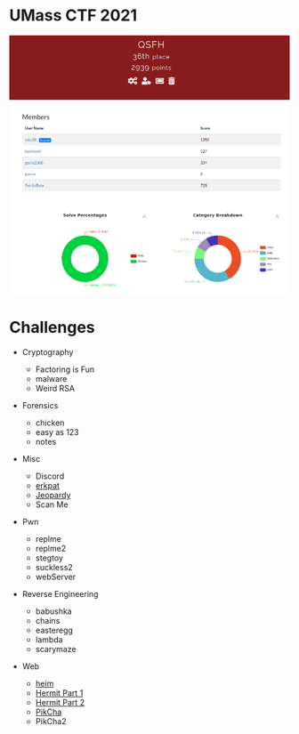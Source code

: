 # UMass CTF 2021
![rank](ranking.png)

# Challenges

- Cryptography
  - Factoring is Fun
  - malware
  - Weird RSA

- Forensics
  - chicken
  - easy as 123
  - notes

- Misc
  - Discord
  - [erkpat](Misc/erkpat)
  - [Jeopardy](Misc/Jeopardy)
  - Scan Me

- Pwn
  - replme
  - replme2
  - stegtoy
  - suckless2
  - webServer

- Reverse Engineering
  - babushka
  - chains
  - easteregg
  - lambda
  - scarymaze

- Web
  - [heim](Web/heim)
  - [Hermit Part 1](Web/HermitPart1)
  - [Hermit Part 2](Web/HermitPart2)
  - [PikCha](Web/PikCha)
  - PikCha2
